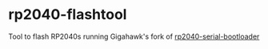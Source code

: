 # rp2040-flashtool

Tool to flash RP2040s running Gigahawk's fork of [rp2040-serial-bootloader](https://github.com/Gigahawk/rp2040-serial-bootloader)